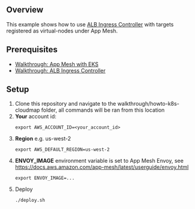 ## Overview
This example shows how to use [ALB Ingress Controller](https://github.com/kubernetes-sigs/aws-alb-ingress-controller) with targets registered as virtual-nodes under App Mesh.

## Prerequisites
- [Walkthrough: App Mesh with EKS](../eks/)
- [Walkthrough: ALB Ingress Controller](https://kubernetes-sigs.github.io/aws-alb-ingress-controller/guide/walkthrough/echoserver/)

## Setup

1. Clone this repository and navigate to the walkthrough/howto-k8s-cloudmap folder, all commands will be ran from this location
2. **Your** account id:
    ```
    export AWS_ACCOUNT_ID=<your_account_id>
    ```
3. **Region** e.g. us-west-2
    ```
    export AWS_DEFAULT_REGION=us-west-2
    ```
4. **ENVOY_IMAGE** environment variable is set to App Mesh Envoy, see https://docs.aws.amazon.com/app-mesh/latest/userguide/envoy.html
    ```
    export ENVOY_IMAGE=...
    ```
5. Deploy
    ```.
    ./deploy.sh
    ```